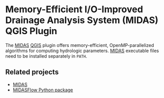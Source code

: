 # Memory-Efficient I/O-Improved Drainage Analysis System (MIDAS) QGIS Plugin

The [MIDAS](https://github.com/HuidaeCho/midas) [QGIS](https://qgis.org/) plugin offers memory-efficient, OpenMP-parallelized algorithms for computing hydrologic parameters. [MIDAS](https://github.com/HuidaeCho/midas) executable files need to be installed separately in `PATH`.

## Related projects

* [MIDAS](https://github.com/HuidaeCho/midas)
* [MIDASFlow Python package](https://github.com/HuidaeCho/midasflow)
